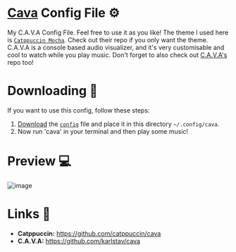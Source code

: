 # [Cava](https://github.com/karlstav/cava) Config File ⚙
My C.A.V.A Config File. Feel free to use it as you like! The theme I used here is [`Catppuccin Mocha`](https://github.com/catppuccin/cava). Check out their repo if you only want the theme. C.A.V.A is a console based audio visualizer, and it's very customisable and cool to watch while you play music. Don't forget to also check out [C.A.V.A's](https://github.com/karlstav/cava) repo too!

# Downloading 🔽
If you want to use this config, follow these steps: <br />
1. [Download](https://github.com/SpyderGamer/Cava-Config-File/releases) the [`config`](https://github.com/SpyderGamer/Cava-Config-File/blob/main/config) file and place it in this directory `~/.config/cava`.
2. Now run 'cava' in your terminal and then play some music!

# Preview 💻
![image](https://user-images.githubusercontent.com/85440857/200107673-e50d10d3-0caf-454f-b59e-b42592a2cb55.png)

# Links 🔗
- **Catppuccin:** https://github.com/catppuccin/cava <br />
- **C.A.V.A:** https://github.com/karlstav/cava
